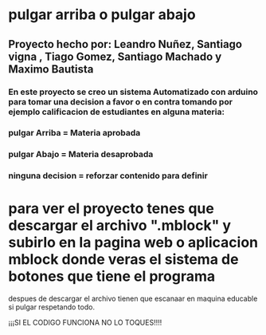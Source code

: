 # pulgar arriba o pulgar abajo
## Proyecto hecho por: Leandro Nuñez, Santiago vigna , Tiago Gomez, Santiago Machado y Maximo Bautista

### En este proyecto se creo un sistema Automatizado con arduino para tomar una decision a favor o en contra tomando por ejemplo calificacion de estudiantes en alguna materia: 

### pulgar Arriba = Materia aprobada
### pulgar Abajo = Materia desaprobada
### ninguna decision = reforzar contenido para definir 

# para ver el proyecto tenes que descargar el archivo ".mblock" y subirlo en la pagina web o aplicacion mblock donde veras el sistema de botones que tiene el programa 


despues de descargar el archivo tienen que escanaar en maquina educable si pulgar respetando todo.


¡¡¡SI EL CODIGO FUNCIONA NO LO TOQUES!!!!
